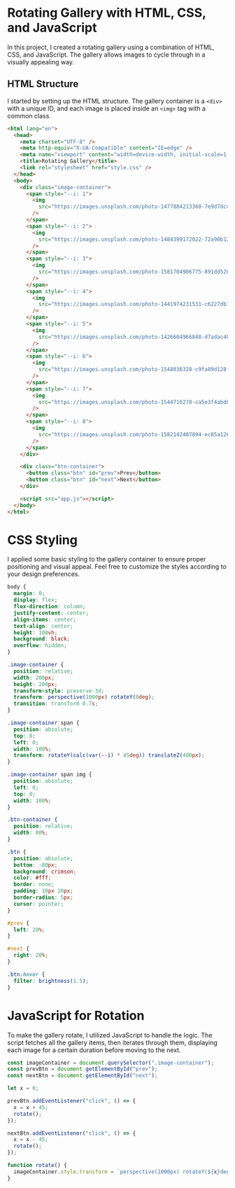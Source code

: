 # Rotating Gallery with HTML, CSS, and JavaScript

In this project, I created a rotating gallery using a combination of HTML, CSS, and JavaScript. The gallery allows images to cycle through in a visually appealing way.

## HTML Structure

I started by setting up the HTML structure. The gallery container is a `<div>` with a unique ID, and each image is placed inside an `<img>` tag with a common class.

```html
<html lang="en">
  <head>
    <meta charset="UTF-8" />
    <meta http-equiv="X-UA-Compatible" content="IE=edge" />
    <meta name="viewport" content="width=device-width, initial-scale=1.0" />
    <title>Rotating Gallery</title>
    <link rel="stylesheet" href="style.css" />
  </head>
  <body>
    <div class="image-container">
      <span style="--i: 1">
        <img
          src="https://images.unsplash.com/photo-1477884213360-7e9d7dcc1e48?ixlib=rb-1.2.1&ixid=MnwxMjA3fDB8MHxzZWFyY2h8MTN8fGRvZ3xlbnwwfHwwfHw%3D&auto=format&fit=crop&w=600&q=60"
        />
      </span>
      <span style="--i: 2">
        <img
          src="https://images.unsplash.com/photo-1484399172022-72a90b12e3c1?ixlib=rb-1.2.1&ixid=MnwxMjA3fDB8MHxzZWFyY2h8MTN8fGdpcmx8ZW58MHx8MHx8&auto=format&fit=crop&w=600&q=60"
        />
      </span>
      <span style="--i: 3">
        <img
          src="https://images.unsplash.com/photo-1581704906775-891dd5207444?ixlib=rb-1.2.1&ixid=MnwxMjA3fDB8MHxzZWFyY2h8MTR8fGJveXxlbnwwfHwwfHw%3D&auto=format&fit=crop&w=600&q=60"
        />
      </span>
      <span style="--i: 4">
        <img
          src="https://images.unsplash.com/photo-1441974231531-c6227db76b6e?ixlib=rb-1.2.1&ixid=MnwxMjA3fDB8MHxzZWFyY2h8N3x8bmF0dXJlfGVufDB8fDB8fA%3D%3D&auto=format&fit=crop&w=600&q=60"
        />
      </span>
      <span style="--i: 5">
        <img
          src="https://images.unsplash.com/photo-1426604966848-d7adac402bff?ixlib=rb-1.2.1&ixid=MnwxMjA3fDB8MHxzZWFyY2h8OXx8bmF0dXJlfGVufDB8fDB8fA%3D%3D&auto=format&fit=crop&w=600&q=60"
        />
      </span>
      <span style="--i: 6">
        <img
          src="https://images.unsplash.com/photo-1548036328-c9fa89d128fa?ixlib=rb-1.2.1&ixid=MnwxMjA3fDB8MHxzZWFyY2h8N3x8YmFnfGVufDB8fDB8fA%3D%3D&auto=format&fit=crop&w=600&q=60"
        />
      </span>
      <span style="--i: 7">
        <img
          src="https://images.unsplash.com/photo-1544716278-ca5e3f4abd8c?ixlib=rb-1.2.1&ixid=MnwxMjA3fDB8MHxzZWFyY2h8MTB8fGJvb2t8ZW58MHx8MHx8&auto=format&fit=crop&w=600&q=60"
        />
      </span>
      <span style="--i: 8">
        <img
          src="https://images.unsplash.com/photo-1582142407894-ec85a1260a46?ixlib=rb-1.2.1&ixid=MnwxMjA3fDB8MHxzZWFyY2h8MTJ8fGdsYXNzZXN8ZW58MHx8MHx8&auto=format&fit=crop&w=600&q=60"
        />
      </span>
    </div>

    <div class="btn-container">
      <button class="btn" id="prev">Prev</button>
      <button class="btn" id="next">Next</button>
    </div>

    <script src="app.js"></script>
  </body>
</html>
```

# CSS Styling
I applied some basic styling to the gallery container to ensure proper positioning and visual appeal. Feel free to customize the styles according to your design preferences.

```css
body {
  margin: 0;
  display: flex;
  flex-direction: column;
  justify-content: center;
  align-items: center;
  text-align: center;
  height: 100vh;
  background: black;
  overflow: hidden;
}

.image-container {
  position: relative;
  width: 200px;
  height: 200px;
  transform-style: preserve-3d;
  transform: perspective(1000px) rotateY(0deg);
  transition: transform 0.7s;
}

.image-container span {
  position: absolute;
  top: 0;
  left: 0;
  width: 100%;
  transform: rotateY(calc(var(--i) * 45deg)) translateZ(400px);
}

.image-container span img {
  position: absolute;
  left: 0;
  top: 0;
  width: 100%;
}

.btn-container {
  position: relative;
  width: 80%;
}

.btn {
  position: absolute;
  bottom: -80px;
  background: crimson;
  color: #fff;
  border: none;
  padding: 10px 20px;
  border-radius: 5px;
  cursor: pointer;
}

#prev {
  left: 20%;
}

#next {
  right: 20%;
}

.btn:hover {
  filter: brightness(1.5);
}
```

# JavaScript for Rotation
To make the gallery rotate, I utilized JavaScript to handle the logic. The script fetches all the gallery items, then iterates through them, displaying each image for a certain duration before moving to the next.

```js
const imageContainer = document.querySelector(".image-container");
const prevBtn = document.getElementById("prev");
const nextBtn = document.getElementById("next");

let x = 0;

prevBtn.addEventListener("click", () => {
  x = x + 45;
  rotate();
});

nextBtn.addEventListener("click", () => {
  x = x - 45;
  rotate();
});

function rotate() {
  imageContainer.style.transform = `perspective(1000px) rotateY(${x}deg)`;
}
```
